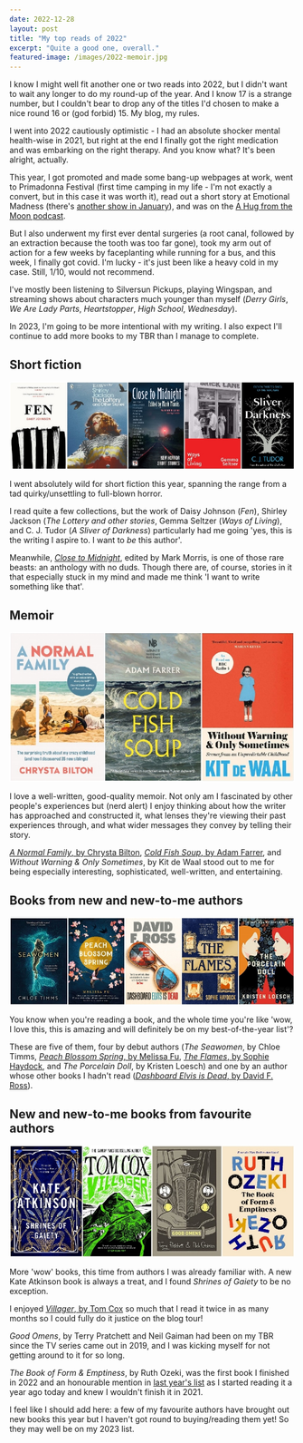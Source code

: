 ```yaml
---
date: 2022-12-28
layout: post
title: "My top reads of 2022"
excerpt: "Quite a good one, overall."
featured-image: /images/2022-memoir.jpg
---
```


I know I might well fit another one or two reads into 2022, but I didn't want to wait any longer to do my round-up of the year. And I know 17 is a strange number, but I couldn't bear to drop any of the titles I'd chosen to make a nice round 16 or (god forbid) 15. My blog, my rules.

I went into 2022 cautiously optimistic - I had an absolute shocker mental health-wise in 2021, but right at the end I finally got the right medication and was embarking on the right therapy. And you know what? It's been alright, actually.

This year, I got promoted and made some bang-up webpages at work, went to Primadonna Festival (first time camping in my life - I'm not exactly a convert, but in this case it was worth it), read out a short story at Emotional Madness (there's [another show in January](https://www.colchesterartscentre.com/events/performance/emotional-madness-with-maryann-mates-1/)), and was on the [A Hug from the Moon podcast](https://anchor.fm/leon638/episodes/Ep-3--flash-bang-wallop-e1phu6a).

But I also underwent my first ever dental surgeries (a root canal, followed by an extraction because the tooth was too far gone), took my arm out of action for a few weeks by faceplanting while running for a bus, and this week, I finally got covid. I'm lucky - it's just been like a heavy cold in my case. Still, 1/10, would not recommend.

I've mostly been listening to Silversun Pickups, playing Wingspan, and streaming shows about characters much younger than myself (<cite>Derry Girls</cite>, <cite>We Are Lady Parts</cite>, <cite>Heartstopper</cite>, <cite>High School</cite>, <cite>Wednesday</cite>).

In 2023, I'm going to be more intentional with my writing. I also expect I'll continue to add more books to my TBR than I manage to complete.

## Short fiction

![Fen, The Lottery and other stories, Close to Midnight, Ways of Living, A Sliver of Darkness](/images/2022-short-fiction.jpg)

I went absolutely wild for short fiction this year, spanning the range from a tad quirky/unsettling to full-blown horror.

I read quite a few collections, but the work of Daisy Johnson (<cite>Fen</cite>), Shirley Jackson (<cite>The Lottery and other stories</cite>, Gemma Seltzer (<cite>Ways of Living</cite>), and C. J. Tudor (<cite>A Sliver of Darkness</cite>) particularly had me going 'yes, this is the writing I aspire to. I want to *be* this author'.

Meanwhile, [<cite>Close to Midnight</cite>](/blog-close-to-midnight/), edited by Mark Morris, is one of those rare beasts: an anthology with no duds. Though there are, of course, stories in it that especially stuck in my mind and made me think 'I want to write something like that'.

## Memoir

![A Normal Family, Cold Fish Soup, Without Warning & Only Sometimes](/images/2022-memoir.jpg)

I love a well-written, good-quality memoir. Not only am I fascinated by other people's experiences but (nerd alert) I enjoy thinking about how the writer has approached and constructed it, what lenses they're viewing their past experiences through, and what wider messages they convey by telling their story.

[<cite>A Normal Family</cite>, by Chrysta Bilton](/blog-tour-a-normal-family/), [<cite>Cold Fish Soup</cite>, by Adam Farrer](/blog-tour-cold-fish-soup/), and <cite>Without Warning & Only Sometimes</cite>, by Kit de Waal stood out to me for being especially interesting, sophisticated, well-written, and entertaining.

## Books from new and new-to-me authors

![The Seawomen, Peach Blossom Spring, Dashboard Elvis is Dead, The Flames, The Porcelain Doll](/images/2022-new-and-new-to-me.jpg)

You know when you're reading a book, and the whole time you're like 'wow, I love this, this is amazing and will definitely be on my best-of-the-year list'?

These are five of them, four by debut authors (<cite>The Seawomen</cite>, by Chloe Timms, [<cite>Peach Blossom Spring</cite>, by Melissa Fu](/blog-tour-peach-blossom-spring/), [<cite>The Flames</cite>, by Sophie Haydock](/blog-tour-the-flames), and <cite>The Porcelain Doll</cite>, by Kristen Loesch) and one by an author whose other books I hadn't read ([<cite>Dashboard Elvis is Dead</cite>, by David F. Ross](/blog-tour-dashboard-elvis-is-dead/)).

## New and new-to-me books from favourite authors

![Shrines of Gaiety, Villager, Good Omens, The Book of Form & Emptiness](/images/2022-favourite-authors.jpg)

More 'wow' books, this time from authors I was already familiar with. A new Kate Atkinson book is always a treat, and I found <cite>Shrines of Gaiety</cite> to be no exception.

I enjoyed [<cite>Villager</cite>, by Tom Cox](/blog-tour-villager/) so much that I read it twice in as many months so I could fully do it justice on the blog tour!

<cite>Good Omens</cite>, by Terry Pratchett and Neil Gaiman had been on my TBR since the TV series came out in 2019, and I was kicking myself for not getting around to it for so long.

<cite>The Book of Form & Emptiness</cite>, by Ruth Ozeki, was the first book I finished in 2022 and an honourable mention in [last year's list](/best-of-2021) as I started reading it a year ago today and knew I wouldn't finish it in 2021.

I feel like I should add here: a few of my favourite authors have brought out new books this year but I haven't got round to buying/reading them yet! So they may well be on my 2023 list.